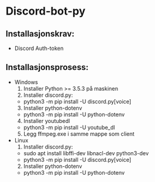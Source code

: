 # Discord-bot-py

## Installasjonskrav:  
* Discord Auth-token

## Installasjonsprosess:
- Windows
  1. Installer Python >= 3.5.3 på maskinen
  2. Installer discord.py:
    - python3 -m pip install -U discord.py[voice]
  3. Installer python-dotenv
    - python3 -m pip install -U python-dotenv
  4. Installer youtubedl
    - python3 -m pip install -U youtube_dl
  5. Legg ffmpeg.exe i samme mappe som client
- Linux
  1. Installer discord.py:
    - sudo apt install libffi-dev libnacl-dev python3-dev
    - python3 -m pip install -U discord.py[voice]
  2. Installer python-dotenv
    - python3 -m pip install -U python-dotenv
